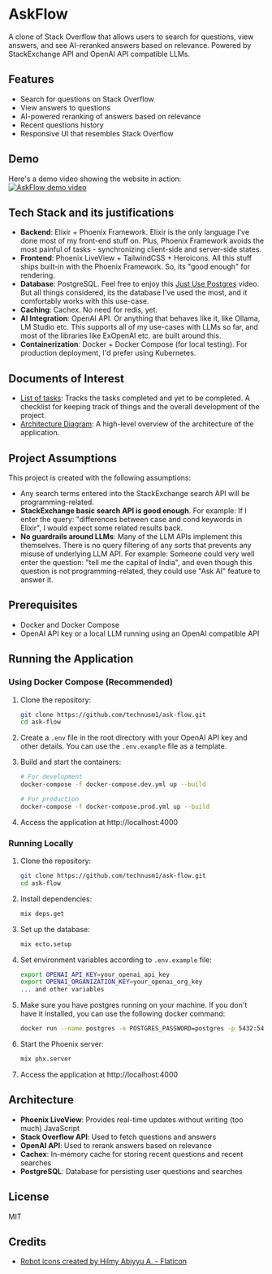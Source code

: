 # AskFlow
A clone of Stack Overflow that allows users to search for questions, view answers, and see AI-reranked answers based on relevance.
Powered by StackExchange API and OpenAI API compatible LLMs.

## Features
- Search for questions on Stack Overflow
- View answers to questions
- AI-powered reranking of answers based on relevance
- Recent questions history
- Responsive UI that resembles Stack Overflow

## Demo
Here's a demo video showing the website in action:  
[![AskFlow demo video](https://img.youtube.com/vi/j1AR5ikUJRA/0.jpg)](https://www.youtube.com/watch?v=j1AR5ikUJRA)

## Tech Stack and its justifications
- **Backend**: Elixir + Phoenix Framework. Elixir is the only language I've done most of my front-end stuff on. Plus, Phoenix Framework avoids the most painful of tasks - synchronizing client-side and server-side states.
- **Frontend**: Phoenix LiveView + TailwindCSS + Heroicons. All this stuff ships built-in with the Phoenix Framework. So, its "good enough" for rendering.
- **Database**: PostgreSQL. Feel free to enjoy this [Just Use Postgres](https://www.youtube.com/watch?v=3JW732GrMdg) video. But all things considered, its the database I've used the most, and it comfortably works with this use-case.
- **Caching**: Cachex. No need for redis, yet.
- **AI Integration**: OpenAI API. Or anything that behaves like it, like Ollama, LM Studio etc. This supports all of my use-cases with LLMs so far, and most of the libraries like ExOpenAI etc. are built around this.
- **Containerization**: Docker + Docker Compose (for local testing). For production deployment, I'd prefer using Kubernetes.

## Documents of Interest
- [List of tasks](/tasks.md): Tracks the tasks completed and yet to be completed. A checklist for keeping track of things and the overall development of the project.
- [Architecture Diagram](/docs/Project%20Architecture.svg): A high-level overview of the architecture of the application.

## Project Assumptions
This project is created with the following assumptions:
- Any search terms entered into the StackExchange search API will be programming-related.
- **StackExchange basic search API is good enough**. For example: If I enter the query: "differences between case and cond keywords in Elixir", I would expect some related results back.
- **No guardrails around LLMs**: Many of the LLM APIs implement this themselves. There is no query filtering of any sorts that prevents any misuse of underlying LLM API. For example: Someone could very well enter the question: "tell me the capital of India", and even though this question is not programming-related, they could use "Ask AI" feature to answer it.


## Prerequisites
- Docker and Docker Compose
- OpenAI API key or a local LLM running using an OpenAI compatible API

## Running the Application

### Using Docker Compose (Recommended)

1. Clone the repository:
   ```bash
   git clone https://github.com/technusm1/ask-flow.git
   cd ask-flow
   ```

2. Create a `.env` file in the root directory with your OpenAI API key and other details. You can use the `.env.example` file as a template.

3. Build and start the containers:
   ```bash
   # For development
   docker-compose -f docker-compose.dev.yml up --build

   # For production
   docker-compose -f docker-compose.prod.yml up --build
   ```

4. Access the application at http://localhost:4000

### Running Locally

1. Clone the repository:
   ```bash
   git clone https://github.com/technusm1/ask-flow.git
   cd ask-flow
   ```

2. Install dependencies:
   ```bash
   mix deps.get
   ```

3. Set up the database:
   ```bash
   mix ecto.setup
   ```

4. Set environment variables according to `.env.example` file:
   ```bash
   export OPENAI_API_KEY=your_openai_api_key
   export OPENAI_ORGANIZATION_KEY=your_openai_org_key
   ... and other variables
   ```

5. Make sure you have postgres running on your machine. If you don't have it installed, you can use the following docker command:
   ```bash
   docker run --name postgres -e POSTGRES_PASSWORD=postgres -p 5432:5432 -d postgres
   ```

6. Start the Phoenix server:
   ```bash
   mix phx.server
   ```

7. Access the application at http://localhost:4000

## Architecture
- **Phoenix LiveView**: Provides real-time updates without writing (too much) JavaScript
- **Stack Overflow API**: Used to fetch questions and answers
- **OpenAI API**: Used to rerank answers based on relevance
- **Cachex**: In-memory cache for storing recent questions and recent searches
- **PostgreSQL**: Database for persisting user questions and searches

## License
MIT

## Credits
- [Robot icons created by Hilmy Abiyyu A. - Flaticon](https://www.flaticon.com/free-icons/robot)
